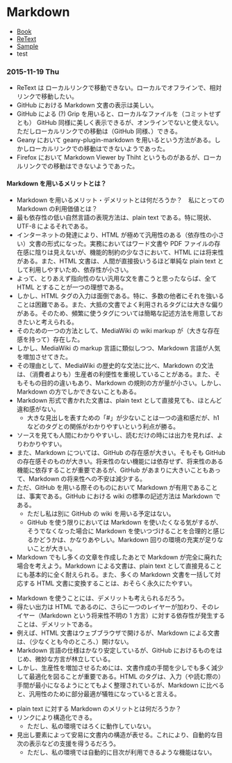 # Markdown

- [Book](book/index.md)
- [ReText](retext.md)
- [Sample](sample.md)
- test

### 2015-11-19 Thu

- ReText は ローカルリンクで移動できない。ローカルでオフラインで、相対リンクで移動したい。
- GitHub における Markdown 文書の表示は美しい。
- GitHub による (?) Grip を用いると、ローカルなファイルを（コミットせずとも） GitHub 同様に美しく表示できるが、オンラインでないと使えない。ただしローカルリンクでの移動は（GitHub 同様、）できる。
- Geany において geany-plugin-markdown を用いるという方法がある。しかしローカルリンクでの移動はできないようであった。
- Firefox において Markdown Viewer by Thiht というものがあるが、ローカルリンクでの移動はできないようであった。  

#### Markdown を用いるメリットとは？

- Markdown を用いるメリット・デメリットとは何だろうか？　私にとっての Markdown の利用価値とは？
- 最も依存性の低い自然言語の表現方法は、plain text である。特に現状、UTF-8 によるそれである。
- インターネットの発達により、HTML が極めて汎用性のある（依存性の小さい）文書の形式になった。実務においてはワード文書や PDF ファイルの存在感に陰りは見えないが、機能的制約の少なさにおいて、HTML には将来性がある。また、HTML 文書は、人間が直接扱いうるほど単純な plain text として利用しやすいため、依存性が小さい。
- よって、とりあえず指向性のない汎用な文を書こうと思ったならば、全て HTML とすることが一つの理想である。
- しかし、HTML タグの入力は面倒である。特に、多数の他者にそれを強いることは困難である。また、大抵の文書でよく利用されるタグには大きな偏りがある。そのため、頻繁に使うタグについては簡略な記述方法を用意しておきたいと考えられる。
- そのための一つの方法として、MediaWiki の wiki markup が（大きな存在感を持って）存在した。
- しかし、MediaWiki の markup 言語に類似しつつ、Markdown 言語が人気を増加させてきた。
- その理由として、MediaWiki の歴史的な文法に比べ、Markdown の文法は、（消費者よりも）生産者の利便性を重視していることがある。また、そもそもの目的の違いもあり、Markdown の規則の方が量が小さい。しかし、Markdown の方でしかできないこともある。
- Markdown 形式で書かれた文書は、plain text として直接見ても、ほとんど違和感がない。
    - 大きな見出しを表すための「#」が少ないことは一つの違和感だが、h1 などのタグとの関係がわかりやすいという利点が勝る。
- ソースを見ても人間にわかりやすいし、読むだけの時には出力を見れば、よりわかりやすい。
- また、Markdown については、GitHub の存在感が大きい。そもそも GitHub の存在感そのものが大きい。将来性のない機能には依存せず、将来性のある機能に依存することが重要であるが、GitHub があまりに大きいこともあって、Markdown の将来性への不安は減少する。
- ただ、GitHub を用いる際そのものにおいて Markdown が有用であることは、事実である。GitHub における wiki の標準の記述方法は Markdown である。
    - ただし私は別に GitHub の wiki を用いる予定はない。
    - GitHub を使う限りにおいては Markdown を使いたくなる気がするが、そうでなくなった場合に Markdown を使いつづけることを合理的と感じるかどうかは、かなりあやしい。Markdown 回りの環境の充実が足りないことが大きい。
- Markdown でもし多くの文章を作成したあとで Markdown が完全に廃れた場合を考えよう。Markdown による文書は、plain text として直接見ることにも基本的に全く耐えられる。また、多くの Markdown 文書を一括して対応する HTML 文書に変換することは、おそらく永久にたやすい。

<!-- -->

- Markdown を使うことには、デメリットも考えられるだろう。
- 得たい出力は HTML であるのに、さらに一つのレイヤーが加わり、そのレイヤー（Markdown という将来性不明の 1 方言）に対する依存性が発生することは、デメリットである。
- 例えば、HTML 文書はウェブブラウザで開けるが、Markdown による文書は、（少なくとも今のところ、）開けない。
- Markdown 言語の仕様はかなり安定しているが、GitHub におけるものをはじめ、微妙な方言が林立している。
- しかし、生産性を増加させるためには、文書作成の手間を少しでも多く減少して最適化を図ることが重要である。HTML のタグは、入力（や読む際の）手間が最小になるようにとてもよく整理されているが、Markdown に比べると、汎用性のために部分最適が犠牲になっていると言える。

<!-- -->

- plain text に対する Markdown のメリットとは何だろうか？
- リンクにより構造化できる。
    - ただし、私の環境ではろくに動作していない。
- 見出し要素によって安易に文書内の構造が表せる。これにより、自動的な目次の表示などの支援を得うるだろう。
    - ただし、私の環境では自動的に目次が利用できるような機能はない。
